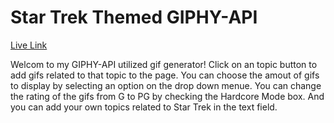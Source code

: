 # Star Trek Themed GIPHY-API
[Live Link](https://andreweharding.github.io/Star-Trek-GIPHY-API/)

Welcom to my GIPHY-API utilized gif generator!
Click on an topic button to add gifs related to that topic to the page. You can choose the amout of gifs to display by selecting an option on the drop down menue. You can change the rating of the gifs from G to PG by checking the Hardcore Mode box. And you can add your own topics related to Star Trek in the text field.
